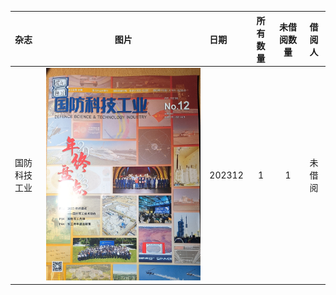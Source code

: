 | 杂志 | 图片 | 日期 | 所有数量 | 未借阅数量 | 借阅人 |
| :--- | :---: | :--- | :---: | :---: | :---: |
| 国防科技工业 | ![GFKJGY202312](image/GFKJGY202312.jpg) | 202312 | 1 | 1 | 未借阅 |